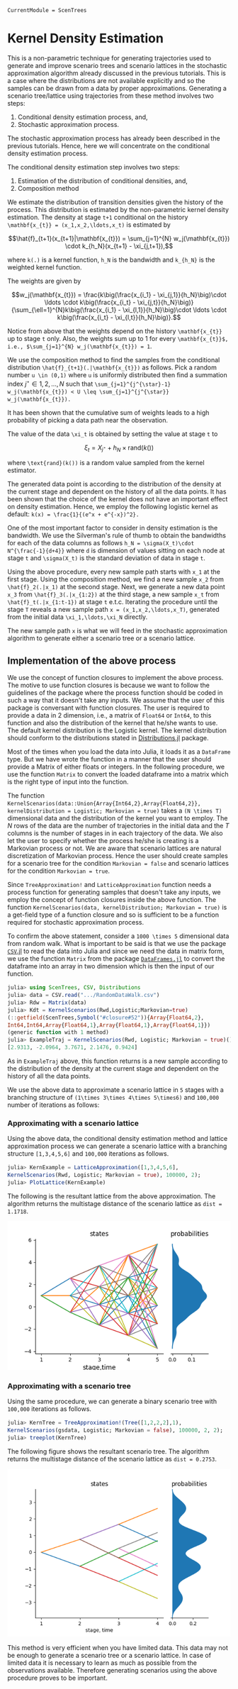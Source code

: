 ```@meta
CurrentModule = ScenTrees
```

# Kernel Density Estimation

This is a non-parametric technique for generating trajectories used to generate and improve scenario trees and scenario lattices in the stochastic approximation algorithm already discussed in the previous tutorials. This is a case where the distributions are not available explicitly and so the samples can be drawn from a data by proper approximations. Generating a scenario tree/lattice using trajectories from these method involves two steps:

1. Conditional density estimation process, and,
2. Stochastic approximation process.

The stochastic approximation process has already been described in the previous tutorials. Hence, here we will concentrate on the conditional density estimation process.

The conditional density estimation step involves two steps:

1. Estimation of the distribution of conditional densities, and,
2. Composition method

We estimate the distribution of transition densities given the history of the process. This distribution is estimated by the non-parametric kernel density estimation. The density at stage ``t+1`` conditional on the history ``\mathbf{x_{t}} = (x_1,x_2,\ldots,x_t)`` is estimated by
```math
\hat{f}_{t+1}(x_{t+1}|\mathbf{x_{t}}) = \sum_{j=1}^{N} w_j(\mathbf{x_{t}}) \cdot k_{h_N}(x_{t+1} - \xi_{j,t+1}),
```
where ``k(.)`` is a kernel function, ``h_N`` is the bandwidth and ``k_{h_N}`` is the weighted kernel function.

The weights are given by
```math
w_j(\mathbf{x_{t}}) = \frac{k\big(\frac{x_{i_1} - \xi_{j,1}}{h_N}\big)\cdot \ldots \cdot k\big(\frac{x_{i_t} - \xi_{j,t}}{h_N}\big)}{\sum_{\ell=1}^{N}k\big(\frac{x_{i_1} - \xi_{l,1}}{h_N}\big)\cdot \ldots \cdot k\big(\frac{x_{i_t} - \xi_{l,t}}{h_N}\big)}.
```
Notice from above that the weights depend on the history ``\mathbf{x_{t}}`` up to stage ``t`` only. Also, the weights sum up to 1 for every ``\mathbf{x_{t}}$, i.e., $\sum_{j=1}^{N} w_j(\mathbf{x_{t}}) = 1``.

We use the composition method to find the samples from the conditional distribution ``\hat{f}_{t+1}(.|\mathbf{x_{t}})`` as follows. Pick a random number ``u \in (0,1)`` where ``u`` is uniformly distributed then find a summation index $j^{\star} \in {1,2,\ldots,N}$ such that
``\sum_{j=1}^{j^{\star}-1} w_j(\mathbf{x_{t}}) < U \leq \sum_{j=1}^{j^{\star}} w_j(\mathbf{x_{t}}).``

It has been shown that the cumulative sum of weights leads to a high probability of picking a data path near the observation.

The value of the data ``\xi_t`` is obtained by setting the value at stage ``t`` to
```math
\xi_t = X_{j^{\star}} + h_N \times \text{rand}(k())
```
where ``\text{rand}(k())`` is a random value sampled from the kernel estimator.

The generated data point is according to the distribution of the density at the current stage and dependent on the history of all the data points. It has been shown that the choice of the kernel does not have an important effect on density estimation. Hence, we employ the following logistic kernel as default: ``k(x) = \frac{1}{(e^x + e^{-x})^2}.``

One of the most important factor to consider in density estimation is the bandwidth. We use the Silverman's rule of thumb to obtain the bandwidths for each of the data columns as follows ``h_N = \sigma(X_t)\cdot N^{\frac{-1}{d+4}}``
where ``d`` is dimension of values sitting on each node at stage ``t`` and ``\sigma(X_t)`` is the standard deviation of data in stage ``t``.

Using the above procedure, every new sample path starts with ``x_1`` at the first stage. Using the composition method, we find a new sample ``x_2`` from ``\hat{f}_2(.|x_1)`` at the second stage. Next, we generate a new data point ``x_3`` from ``\hat{f}_3(.|x_{1:2})``  at the third stage, a new sample ``x_t`` from ``\hat{f}_t(.|x_{1:t-1})`` at stage ``t`` e.t.c. Iterating the procedure until the stage ``T`` reveals a new sample path ``x = (x_1,x_2,\ldots,x_T)``, generated from the initial data ``\xi_1,\ldots,\xi_N`` directly.

The new sample path ``x`` is what we will feed in the stochastic approximation algorithm to generate either a scenario tree or a scenario lattice.

## Implementation of the above process

We use the concept of function closures to implement the above process. The motive to use function closures is because we want to follow the guidelines of the package where the process function should be coded in such a way that it doesn't take any inputs. We assume that the user of this package is conversant with function closures. The user is required to provide a data in 2 dimension, i.e., a matrix of `Float64` or `Int64`, to this function and also the distribution of the kernel that he/she wants to use. The default kernel distribution is the Logistic kernel. The kernel distribution should conform to the distributions stated in [Distributions.jl](https://github.com/JuliaStats/Distributions.jl) package.

Most of the times when you load the data into Julia, it loads it as a `DataFrame` type. But we have wrote the function in a manner that the user should provide a Matrix of either floats or integers. In the following procedure, we use the function `Matrix` to convert the loaded dataframe into a matrix which is the right type of input into the function.

The function `KernelScenarios(data::Union{Array{Int64,2},Array{Float64,2}}, kernelDistribution = Logistic; Markovian = true)` takes a ``(N \times T)`` dimensional data and the distribution of the kernel you want to employ. The $N$ rows of the data are the number of trajectories in the initial data and the $T$ columns is the number of stages in in each trajectory of the data. We also let the user to specify whether the process he/she is creating is a Markovian process or not. We are aware that scenario lattices are natural discretization of Markovian process. Hence the user should create samples for a scenario tree for the condition `Markovian = false` and scenario lattices for the condition `Markovian = true`.

Since `TreeApproximation!` and `LatticeApproximation` function needs a process function for generating samples that doesn't take any inputs, we employ the concept of function closures inside the above function. The function `KernelScenarios(data, kernelDistribution; Markovian = true)` is a get-field type of a function closure and so is sufficient to be a function required for stochastic approximation process.

To confirm the above statement, consider a ``1000 \times 5`` dimensional data from random walk. What is important to be said is that we use the package [`CSV`.jl](https://github.com/JuliaData/CSV.jl) to read the data into Julia and since we need the data in matrix form, we use the function `Matrix` from the package [`DataFrames.jl`](https://github.com/JuliaData/DataFrames.jl) to convert the dataframe into an array in two dimension which is then the input of our function.

```julia
julia> using ScenTrees, CSV, Distributions
julia> data = CSV.read(".../RandomDataWalk.csv")
julia> Rdw = Matrix(data)
julia> Kdt = KernelScenarios(Rwd,Logistic;Markovian=true)
(::getfield(ScenTrees,Symbol("#closure#52")){Array{Float64,2},
Int64,Int64,Array{Float64,1},Array{Float64,1},Array{Float64,1}})
(generic function with 1 method)
julia> ExampleTraj = KernelScenarios(Rwd, Logistic; Markovian = true)()
[2.9313, -2.0964, 3.7671, 2.1476, 0.9424]
```
As in `ExampleTraj` above, this function returns is a new sample according to the distribution of the density at the current stage and dependent on the history of all the data points.

We use the above data to approximate a scenario lattice in `5` stages with a branching structure of ``(1\times 3\times 4\times 5\times6)``  and ``100,000`` number of iterations as follows:

### Approximating with a scenario lattice

Using the above data, the conditional density estimation method and lattice approximation process we can generate a scenario lattice with a branching structure `[1,3,4,5,6]` and `100,000` iterations as follows.

```julia
julia> KernExample = LatticeApproximation([1,3,4,5,6],
KernelScenarios(Rwd, Logistic; Markovian = true), 100000, 2);
julia> PlotLattice(KernExample)
```
The following is the resultant lattice from the above approximation. The algorithm returns the multistage distance of the scenario lattice as `dist = 1.1718`.

![Scenario Lattice From Kernel Trajectories](../assets/KernLattice.png)

### Approximating with a scenario tree

Using the same procedure, we can generate a binary scenario tree with `100,000` iterations as follows.

```julia
julia> KernTree = TreeApproximation!(Tree([1,2,2,2],1),
KernelScenarios(gsdata, Logistic; Markovian = false), 100000, 2, 2);
julia> treeplot(KernTree)
```
The following figure shows the resultant scenario tree. The algorithm returns the multistage distance of the scenario lattice as `dist = 0.2753`.

![Scenario Tree From Kernel Trajectories](../assets/kerneltree.png)

This method is very efficient when you have limited data. This data may not be enough to generate a scenario tree or a scenario lattice. In case of limited data it is necessary to learn as much as possible from the observations available. Therefore generating scenarios using the above procedure proves to be important.
